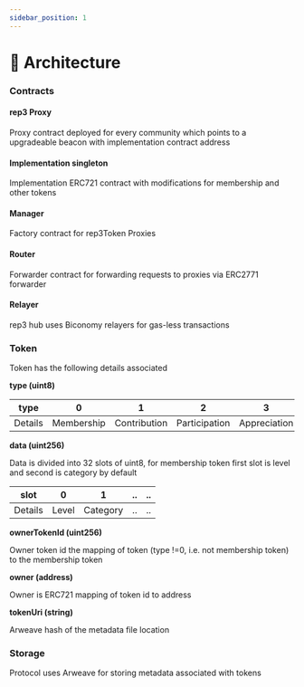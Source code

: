```yaml
---
sidebar_position: 1
---
```


# 📐 Architecture

### Contracts
#### rep3 Proxy

Proxy contract deployed for every community which points to a upgradeable beacon with implementation contract address

#### Implementation singleton

Implementation ERC721 contract with modifications for membership and other tokens

#### Manager

Factory contract for rep3Token Proxies

#### Router

Forwarder contract for forwarding requests to proxies via ERC2771 forwarder

#### Relayer

rep3 hub uses Biconomy relayers for gas-less transactions

### Token

Token has the following details associated

**type (uint8)**

type | 0 | 1 | 2 | 3 | .. | .. 
--- | --- | --- | --- |--- |--- |--- 
Details | Membership | Contribution | Participation | Appreciation | .. | .. 

**data (uint256)**

Data is divided into 32 slots of uint8, for membership token first slot is level and second is category by default

slot | 0 | 1 | .. | .. 
--- | --- | --- |--- |--- 
Details | Level | Category | .. | .. 

**ownerTokenId (uint256)**

Owner token id the mapping of token (type !=0, i.e. not membership token) to the membership token

**owner (address)**

Owner is ERC721 mapping of token id to address


**tokenUri (string)**

Arweave hash of the metadata file location


### Storage

Protocol uses Arweave for storing metadata associated with tokens





